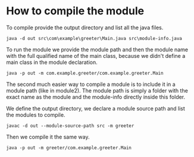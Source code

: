 # How to compile the module

To compile provide the output directory and list all the java files.
```
java -d out src\com\example\greeter\Main.java src\module-info.java
```

To run the module we provide the module path and then the module name
with the full qualified name of the main class, because we didn't define
a main class in the module declaration.
```
java -p out -m com.example.greeter/com.example.greeter.Main
```

The second much easier way to compile a module is to include it in a module path (like in module2).
The module path is simply a folder with the exact name as the module and the module-info
directly inside this folder.

We define the output directory, we declare a module source path and list the modules to compile.
```
javac -d out --module-source-path src -m greeter
```

Then we compile it the same way.
```
java -p out -m greeter/com.example.greeter.Main
```